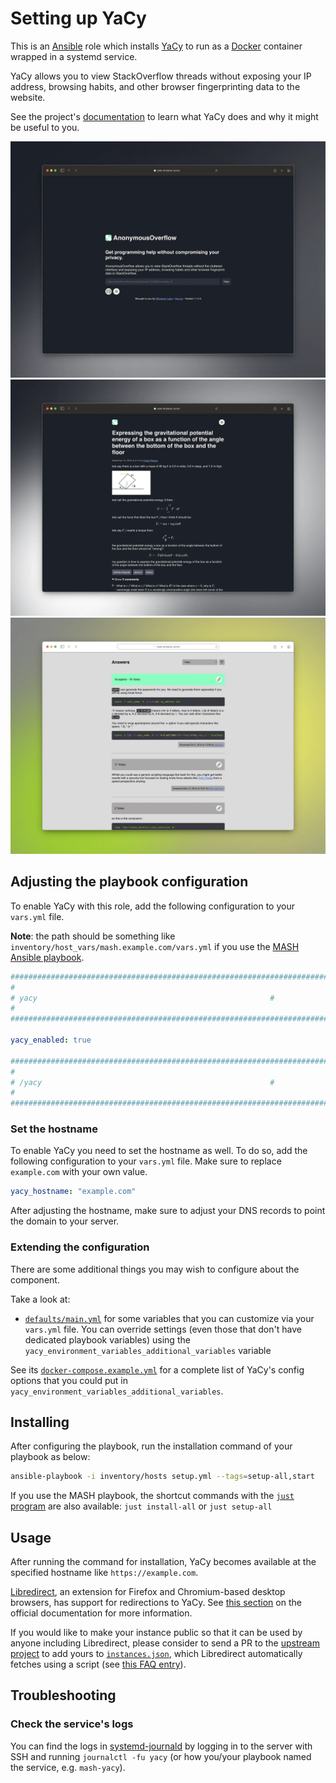 <!--
SPDX-FileCopyrightText: 2020 - 2024 MDAD project contributors
SPDX-FileCopyrightText: 2020 - 2024 Slavi Pantaleev
SPDX-FileCopyrightText: 2020 Aaron Raimist
SPDX-FileCopyrightText: 2020 Chris van Dijk
SPDX-FileCopyrightText: 2020 Dominik Zajac
SPDX-FileCopyrightText: 2020 Mickaël Cornière
SPDX-FileCopyrightText: 2022 François Darveau
SPDX-FileCopyrightText: 2022 Julian Foad
SPDX-FileCopyrightText: 2022 Warren Bailey
SPDX-FileCopyrightText: 2023 Antonis Christofides
SPDX-FileCopyrightText: 2023 Felix Stupp
SPDX-FileCopyrightText: 2023 Pierre 'McFly' Marty
SPDX-FileCopyrightText: 2024 - 2025 Suguru Hirahara

SPDX-License-Identifier: AGPL-3.0-or-later
-->

# Setting up YaCy

This is an [Ansible](https://www.ansible.com/) role which installs [YaCy](https://yacy.net) to run as a [Docker](https://www.docker.com/) container wrapped in a systemd service.

YaCy allows you to view StackOverflow threads without exposing your IP address, browsing habits, and other browser fingerprinting data to the website.

See the project's [documentation](https://yacy.net/blob/main/README.md) to learn what YaCy does and why it might be useful to you.

[<img src="assets/home_dark.webp" title="Home screen in dark mode" width="600" alt="Home screen in dark mode">](assets/home_dark.webp) [<img src="assets/question_dark.webp" title="Question in dark mode" width="600" alt="Question in dark mode">](assets/question_dark.webp) [<img src="assets/answers_light.webp" title="Answer in light mode" width="600" alt="Answer in light mode">](assets/answers_light.webp)

## Adjusting the playbook configuration

To enable YaCy with this role, add the following configuration to your `vars.yml` file.

**Note**: the path should be something like `inventory/host_vars/mash.example.com/vars.yml` if you use the [MASH Ansible playbook](https://github.com/mother-of-all-self-hosting/mash-playbook).

```yaml
########################################################################
#                                                                      #
# yacy                                                    #
#                                                                      #
########################################################################

yacy_enabled: true

########################################################################
#                                                                      #
# /yacy                                                   #
#                                                                      #
########################################################################
```

### Set the hostname

To enable YaCy you need to set the hostname as well. To do so, add the following configuration to your `vars.yml` file. Make sure to replace `example.com` with your own value.

```yaml
yacy_hostname: "example.com"
```

After adjusting the hostname, make sure to adjust your DNS records to point the domain to your server.

### Extending the configuration

There are some additional things you may wish to configure about the component.

Take a look at:

- [`defaults/main.yml`](../defaults/main.yml) for some variables that you can customize via your `vars.yml` file. You can override settings (even those that don't have dedicated playbook variables) using the `yacy_environment_variables_additional_variables` variable

See its [`docker-compose.example.yml`](https://yacy.net/blob/main/docker-compose.example.yml) for a complete list of YaCy's config options that you could put in `yacy_environment_variables_additional_variables`.

## Installing

After configuring the playbook, run the installation command of your playbook as below:

```sh
ansible-playbook -i inventory/hosts setup.yml --tags=setup-all,start
```

If you use the MASH playbook, the shortcut commands with the [`just` program](https://github.com/mother-of-all-self-hosting/mash-playbook/blob/main/docs/just.md) are also available: `just install-all` or `just setup-all`

## Usage

After running the command for installation, YaCy becomes available at the specified hostname like `https://example.com`.

[Libredirect](https://libredirect.github.io/), an extension for Firefox and Chromium-based desktop browsers, has support for redirections to YaCy. See [this section](https://yacy.net/blob/main/README.md#how-to-make-stack-overflow-links-take-you-to-yacy-automatically) on the official documentation for more information.

If you would like to make your instance public so that it can be used by anyone including Libredirect, please consider to send a PR to the [upstream project](https://yacy.net) to add yours to [`instances.json`](https://yacy.net/blob/main/instances.json), which Libredirect automatically fetches using a script (see [this FAQ entry](https://libredirect.github.io/faq.html#where_the_hell_are_those_instances_coming_from)).

## Troubleshooting

### Check the service's logs

You can find the logs in [systemd-journald](https://www.freedesktop.org/software/systemd/man/systemd-journald.service.html) by logging in to the server with SSH and running `journalctl -fu yacy` (or how you/your playbook named the service, e.g. `mash-yacy`).
